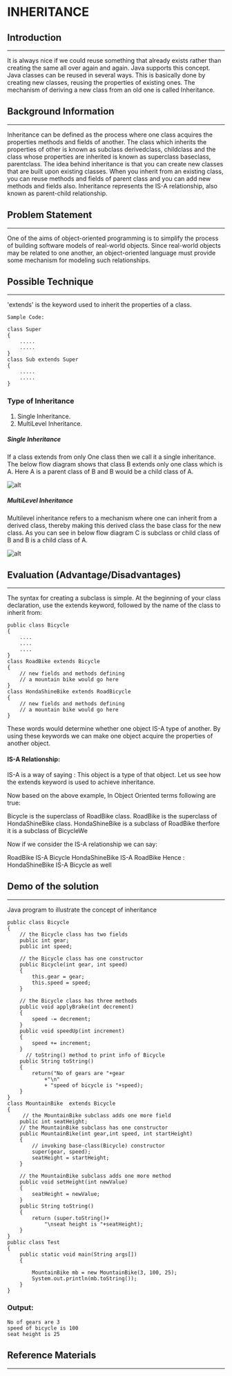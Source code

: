 # INHERITANCE 

##  Introduction
---
It is always nice if we could reuse something that already exists rather than creating the same all over again and again. Java supports this concept. Java classes can be reused in several ways. This is basically done by creating new classes, reusing the properties of existing ones. The mechanism of deriving a new class from an old one is called Inheritance.

## Background Information
---
Inheritance can be defined as the process where one class acquires the properties methods and fields
of another. The class which inherits the properties of other is known as subclass derivedclass, childclass and the class whose properties are inherited is known as superclass baseclass, parentclass. The idea behind inheritance is that you can create new classes that are built upon existing classes. When you
inherit from an existing class, you can reuse methods and fields of parent class and you can add new methods and
fields also. Inheritance represents the IS-A relationship, also known as parent-child relationship.

## Problem Statement
---
One of the aims of object-oriented programming is to simplify the process of building software models of
real-world objects. Since real-world objects may be related to one another, an object-oriented language
must provide some mechanism for modeling such relationships.

##    Possible Technique 
---
 'extends' is the keyword used to inherit the properties of a class.

    Sample Code:

    class Super
    {
        .....
        .....
    }
    class Sub extends Super
    {
        .....
        .....
    }
###   Type of Inheritance
1)  Single Inheritance.
2)  MultiLevel Inheritance.

#####   Single Inheritance
If a
class extends from only One  class then we call it a single
inheritance. The below flow diagram shows that class B
extends only one class which is A. Here A is a parent class of B and B would be a child class of A.

![alt](https://www.guru99.com/images/java/single_inheritance.png)

#####   MultiLevel Inheritance
Multilevel inheritance refers to a mechanism where one can inherit from a derived class,
thereby making this derived class the base class for the new
class. As you can see in below flow diagram C is subclass or
child class of B and B is a child class of A.

![alt](https://www.guru99.com/images/java/multilevel.png)

##   Evaluation (Advantage/Disadvantages) 
---
The syntax for creating a subclass is simple. At the beginning of your class declaration, use the extends keyword, followed by the name of the class to inherit from:

    
    public class Bicycle 
    {
        ....
        ....
        ....
    }
    class RoadBike extends Bicycle 
    {
        // new fields and methods defining 
        // a mountain bike would go here
    }
    class HondaShineBike extends RoadBicycle 
    {
        // new fields and methods defining 
        // a mountain bike would go here
    }



These words would determine whether one object IS-A type of another. By using these keywords we can make one object acquire the properties of another object.

#### IS-A Relationship:
IS-A is a way of saying : This object is a type of that object. Let us see how the extends keyword is used to achieve inheritance.

Now based on the above example, In Object Oriented terms following are true:

Bicycle is the superclass of RoadBike class.
RoadBike is the superclass of HondaShineBike class.
HondaShineBike is a subclass of RoadBike therfore it is a subclass of BicycleWe

Now if we consider the IS-A relationship we can say:

RoadBike IS-A Bicycle
HondaShineBike IS-A RoadBike
Hence : HondaShineBike IS-A Bicycle as well


##  Demo of the solution 
---
Java program to illustrate the  concept of inheritance 
    
    public class Bicycle 
    {
        // the Bicycle class has two fields 
		public int gear; 
		public int speed; 
          
		// the Bicycle class has one constructor 
		public Bicycle(int gear, int speed) 
		{ 
			this.gear = gear; 
			this.speed = speed; 
		} 
          
		// the Bicycle class has three methods 
		public void applyBrake(int decrement) 
		{ 
			speed -= decrement; 
		} 
        public void speedUp(int increment) 
		{ 
			speed += increment; 
		} 
          // toString() method to print info of Bicycle 
		public String toString()  
		{ 
			return("No of gears are "+gear 
                +"\n"
                + "speed of bicycle is "+speed); 
		} 
    }
    class MountainBike  extends Bicycle 
    {
         // the MountainBike subclass adds one more field 
		public int seatHeight; 
		// the MountainBike subclass has one constructor 
		public MountainBike(int gear,int speed, int startHeight) 
		{ 
			// invoking base-class(Bicycle) constructor 
			super(gear, speed); 
			seatHeight = startHeight; 
		}  
        
		// the MountainBike subclass adds one more method 
		public void setHeight(int newValue) 
		{ 
			seatHeight = newValue; 
		}  
        public String toString() 
		{ 
			return (super.toString()+ 
                "\nseat height is "+seatHeight); 
		} 
    }
    public class Test  
    { 
		public static void main(String args[])  
		{ 
          
			MountainBike mb = new MountainBike(3, 100, 25); 
			System.out.println(mb.toString()); 
        } 
	}

### Output:
    No of gears are 3
    speed of bicycle is 100
    seat height is 25
## Reference Materials
---






